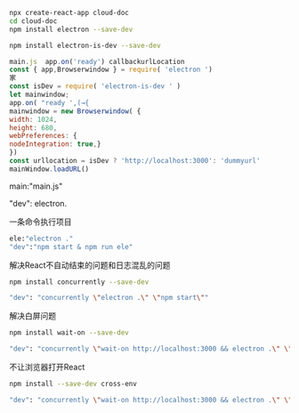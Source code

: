 ```bash
npx create-react-app cloud-doc
cd cloud-doc
npm install electron --save-dev
```



```bash
npm install electron-is-dev --save-dev
```







```js
main.js  app.on('ready') callbackurlLocation
const { app,Browserwindow } = require( 'electron ')
家
const isDev = require( 'electron-is-dev ' )
let mainwindow;
app.on( "ready ',(→{
mainwindow = new Browserwindow( {
width: 1024,
height: 680,
webPreferences: {
nodeIntegration: true,}
})
const urllocation = isDev ? 'http://localhost:3000': 'dummyurl'
mainWindow.loadURL()

```





main:"main.js"

"dev": electron.



一条命令执行项目

```bash
ele:"electron ."
"dev":"npm start & npm run ele"
```

解决React不自动结束的问题和日志混乱的问题

```bash
npm install concurrently --save-dev 

"dev": "concurrently \"electron .\" \"npm start\""
```



解决白屏问题



```bash
npm install wait-on --save-dev
```

```bash
"dev": "concurrently \"wait-on http://localhost:3000 && electron .\" \"npm start\"" 
```



不让浏览器打开React

```bash
npm install --save-dev cross-env
```

```bash
"dev": "concurrently \"wait-on http://localhost:3000 && electron .\" \"cross-env BROWSER=none npm start\"" 
```

